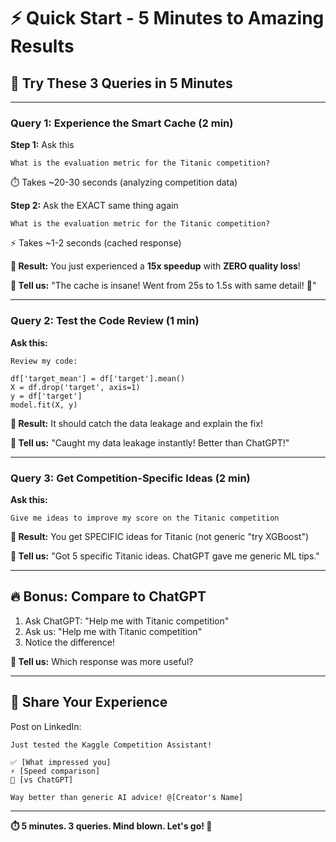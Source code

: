 # ⚡ Quick Start - 5 Minutes to Amazing Results

## 🎯 **Try These 3 Queries in 5 Minutes**

---

### **Query 1: Experience the Smart Cache** (2 min)

**Step 1:** Ask this
```
What is the evaluation metric for the Titanic competition?
```
⏱️ Takes ~20-30 seconds (analyzing competition data)

**Step 2:** Ask the EXACT same thing again
```
What is the evaluation metric for the Titanic competition?
```
⚡ Takes ~1-2 seconds (cached response)

**🎉 Result:** You just experienced a **15x speedup** with **ZERO quality loss**!

**💬 Tell us:** "The cache is insane! Went from 25s to 1.5s with same detail! 🚀"

---

### **Query 2: Test the Code Review** (1 min)

**Ask this:**
```
Review my code:

df['target_mean'] = df['target'].mean()
X = df.drop('target', axis=1)
y = df['target']
model.fit(X, y)
```

**🎉 Result:** It should catch the data leakage and explain the fix!

**💬 Tell us:** "Caught my data leakage instantly! Better than ChatGPT!"

---

### **Query 3: Get Competition-Specific Ideas** (2 min)

**Ask this:**
```
Give me ideas to improve my score on the Titanic competition
```

**🎉 Result:** You get SPECIFIC ideas for Titanic (not generic "try XGBoost")

**💬 Tell us:** "Got 5 specific Titanic ideas. ChatGPT gave me generic ML tips."

---

## 🔥 **Bonus: Compare to ChatGPT**

1. Ask ChatGPT: "Help me with Titanic competition"
2. Ask us: "Help me with Titanic competition"
3. Notice the difference!

**💬 Tell us:** Which response was more useful?

---

## 📝 **Share Your Experience**

Post on LinkedIn:
```
Just tested the Kaggle Competition Assistant! 

✅ [What impressed you]
⚡ [Speed comparison]
🎯 [vs ChatGPT]

Way better than generic AI advice! @[Creator's Name]
```

---

**⏱️ 5 minutes. 3 queries. Mind blown. Let's go! 🚀**






